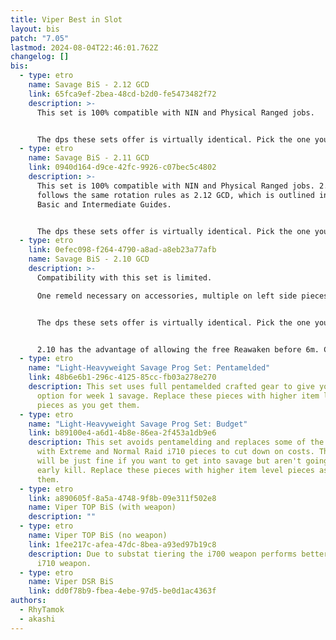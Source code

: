 ```yaml
---
title: Viper Best in Slot
layout: bis
patch: "7.05"
lastmod: 2024-08-04T22:46:01.762Z
changelog: []
bis:
  - type: etro
    name: Savage BiS - 2.12 GCD
    link: 65fca9ef-2bea-48cd-b2d0-fe5473482f72
    description: >-
      This set is 100% compatible with NIN and Physical Ranged jobs.


      The dps these sets offer is virtually identical. Pick the one you like the most.
  - type: etro
    name: Savage BiS - 2.11 GCD
    link: 0940d164-d9ce-42fc-9926-c07bec5c4802
    description: >-
      This set is 100% compatible with NIN and Physical Ranged jobs. 2.11 GCD
      follows the same rotation rules as 2.12 GCD, which is outlined in the
      Basic and Intermediate Guides.


      The dps these sets offer is virtually identical. Pick the one you like the most.
  - type: etro
    link: 0efec098-f264-4790-a8ad-a8eb23a77afb
    name: Savage BiS - 2.10 GCD
    description: >-
      Compatibility with this set is limited.

      One remeld necessary on accessories, multiple on left side pieces and weapon.


      The dps these sets offer is virtually identical. Pick the one you like the most.


      2.10 has the advantage of allowing the free Reawaken before 6m. Check the intermediate guide for a detailed explanation on this.
  - type: etro
    name: "Light-Heavyweight Savage Prog Set: Pentamelded"
    link: 48b6e6b1-296c-4125-85cc-fb03a278e270
    description: This set uses full pentamelded crafted gear to give you the best
      option for week 1 savage. Replace these pieces with higher item level
      pieces as you get them.
  - type: etro
    name: "Light-Heavyweight Savage Prog Set: Budget"
    link: b89100e4-a6d1-4b8e-86ea-2f453a1db9e6
    description: This set avoids pentamelding and replaces some of the crafted gear
      with Extreme and Normal Raid i710 pieces to cut down on costs. This set
      will be just fine if you want to get into savage but aren't going for an
      early kill. Replace these pieces with higher item level pieces as you get
      them.
  - type: etro
    link: a890605f-8a5a-4748-9f8b-09e311f502e8
    name: Viper TOP BiS (with weapon)
    description: ""
  - type: etro
    name: Viper TOP BiS (no weapon)
    link: 1fee217c-afea-47dc-8bea-a93ed97b19c8
    description: Due to substat tiering the i700 weapon performs better than the
      i710 weapon.
  - type: etro
    name: Viper DSR BiS
    link: dd0f78b9-fbea-4ebe-97d5-be0d1ac4363f
authors:
  - RhyTamok
  - akashi
---
```

